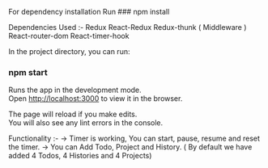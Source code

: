 For dependency installation 
Run ### npm install

Dependencies Used :-
 Redux
 React-Redux
 Redux-thunk ( Middleware )
 React-router-dom
 React-timer-hook

In the project directory, you can run:

### npm start

Runs the app in the development mode.\
Open [http://localhost:3000](http://localhost:3000) to view it in the browser.

The page will reload if you make edits.\
You will also see any lint errors in the console.


Functionality :-
-> Timer is working, You can start, pause, resume and reset the timer.
-> You can Add Todo, Project and History. ( By default we have added 4 Todos, 4 Histories and 4 Projects)